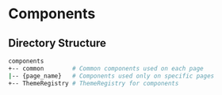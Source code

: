 # Components

## Directory Structure

```bash
components
+-- common        # Common components used on each page
|-- {page_name}   # Components used only on specific pages
+-- ThemeRegistry # ThemeRegistry for components
```
